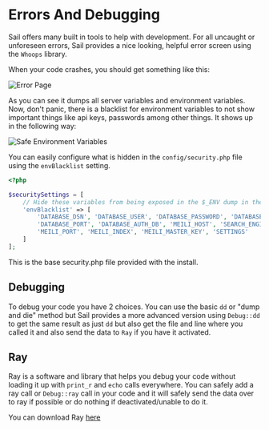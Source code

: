 # Errors And Debugging

Sail offers many built in tools to help with development. For all uncaught or unforeseen errors, Sail provides
a nice looking, helpful error screen using the `Whoops` library.

When your code crashes, you should get something like this:

![Error Page](/error_page.jpg)

As you can see it dumps all server variables and environment variables. Now, don't panic, there is a blacklist
for environment variables to not show important things like api keys, passwords among other things. It shows up
in the following way:

![Safe Environment Variables](/env_safe.jpg)

You can easily configure what is hidden in the `config/security.php` file using the `envBlacklist` setting.


```php
<?php

$securitySettings = [
    // Hide these variables from being exposed in the $_ENV dump in the error manager
    'envBlacklist' => [
        'DATABASE_DSN', 'DATABASE_USER', 'DATABASE_PASSWORD', 'DATABASE_DB',
        'DATABASE_PORT', 'DATABASE_AUTH_DB', 'MEILI_HOST', 'SEARCH_ENGINE',
        'MEILI_PORT', 'MEILI_INDEX', 'MEILI_MASTER_KEY', 'SETTINGS'
    ]
];
```
This is the base security.php file provided with the install.

## Debugging

To debug your code you have 2 choices. You can use the basic `dd` or "dump and die" method but Sail provides a
more advanced version using `Debug::dd` to get the same result as just `dd` but also get the file and line where
you called it and also send the data to `Ray` if you have it activated.

## Ray

Ray is a software and library that helps you debug your code without loading it up with `print_r` and `echo` calls
everywhere. You can safely add a ray call or `Debug::ray` call in your code and it will safely send the data
over to ray if possible or do nothing if deactivated/unable to do it.

You can download Ray [here](https://myray.app/)